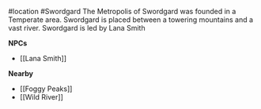#location #Swordgard
The Metropolis of Swordgard was founded in a Temperate area. Swordgard is placed between a towering mountains and a vast river. Swordgard is led by Lana Smith

**NPCs**
- [[Lana Smith]]

**Nearby**
- [[Foggy Peaks]]
- [[Wild River]]